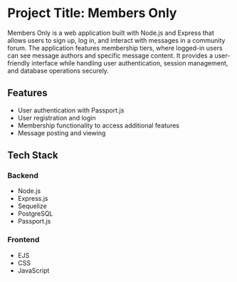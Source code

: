 # Project Title: Members Only
Members Only is a web application built with Node.js and Express that allows users to sign up, log in, and interact with messages in a community forum. 
The application features membership tiers, where logged-in users can see message authors and specific message content. It provides a user-friendly interface while handling user authentication, session management, and database operations securely.
## Features
  - User authentication with Passport.js
  - User registration and login
  - Membership functionality to access additional features
  - Message posting and viewing
## Tech Stack
### Backend
  - Node.js
  - Express.js
  - Sequelize
  - PostgreSQL
  - Passport.js


### Frontend
  - EJS
  - CSS
  - JavaScript

